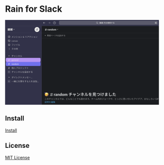 # Rain for Slack

![](./screenshot.png)

## Install

[Install](./INSTALL.md)

## License

[MIT License](LICENSE)